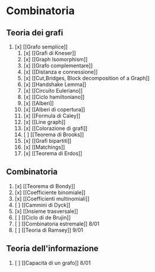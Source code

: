 # Combinatoria
## Teoria dei grafi
1. [x] [[Grafo semplice]]
	1. [x] [[Grafi di Kneser]]
	2.  [x] [[Graph Isomorphism]]
	3.  [x] [[Grafo complementare]]
	4.  [x] [[Distanza e connessione]]
	5. [x] [[Cut,Bridges, Block decomposition of a Graph]]
	6.  [x] [[Handshake Lemma]]
	7.  [x] [[Circuito Euleriano]]
	8.  [x] [[Ciclo hamiltoniano]]
	9.  [x] [[Alberi]]
	10. [x] [[Alberi di copertura]]
	11.  [x] [[Formula di Caley]]
	12.  [x] [[Line graph]]
	13.  [x] [[Colorazione di grafi]]
	14.  [ ] [[Teorema di Brooks]]
	15.  [x] [[Grafi bipartiti]]
	16.  [x] [[Matchings]] 
	17.  [x] [[Teorema di Erdos]]

## Combinatoria
1.  [x] [[Teorema di Bondy]]
2.  [x] [[Coefficiente binomiale]]
3.  [x] [[Coefficienti multinomiali]]
4.  [ ] [[Cammini di Dyck]]
5.  [x] [[Insieme trasversale]] 
6.  [ ] [[Ciclo di de Brujin]]
7.  [ ] [[Combinatoria estremale]] 8/01
8.  [ ] [[Teoria di Ramsey]]  9/01
## Teoria dell'informazione
1.  [ ] [[Capacità di un grafo]] 8/01
